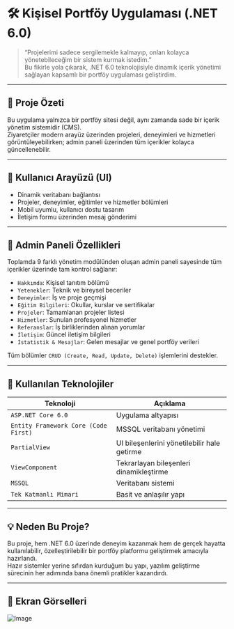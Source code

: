 # 🛠️ Kişisel Portföy Uygulaması (.NET 6.0)

> “Projelerimi sadece sergilemekle kalmayıp, onları kolayca yönetebileceğim bir sistem kurmak istedim.”  
Bu fikirle yola çıkarak, .NET 6.0 teknolojisiyle dinamik içerik yönetimi sağlayan kapsamlı bir portföy uygulaması geliştirdim.

---

## 📌 Proje Özeti

Bu uygulama yalnızca bir portföy sitesi değil, aynı zamanda sade bir içerik yönetim sistemidir (CMS).  
Ziyaretçiler modern arayüz üzerinden projeleri, deneyimleri ve hizmetleri görüntüleyebilirken; admin paneli üzerinden tüm içerikler kolayca güncellenebilir.

---

## 🎨 Kullanıcı Arayüzü (UI)

- Dinamik veritabanı bağlantısı
- Projeler, deneyimler, eğitimler ve hizmetler bölümleri
- Mobil uyumlu, kullanıcı dostu tasarım
- İletişim formu üzerinden mesaj gönderimi

---

## 🔐 Admin Paneli Özellikleri

Toplamda 9 farklı yönetim modülünden oluşan admin paneli sayesinde tüm içerikler üzerinde tam kontrol sağlanır:

- `Hakkımda`: Kişisel tanıtım bölümü
- `Yetenekler`: Teknik ve bireysel beceriler
- `Deneyimler`: İş ve proje geçmişi
- `Eğitim Bilgileri`: Okullar, kurslar ve sertifikalar
- `Projeler`: Tamamlanan projeler listesi
- `Hizmetler`: Sunulan profesyonel hizmetler
- `Referanslar`: İş birliklerinden alınan yorumlar
- `İletişim`: Güncel iletişim bilgileri
- `İstatistik & Mesajlar`: Gelen mesajlar ve genel portföy verileri

Tüm bölümler `CRUD (Create, Read, Update, Delete)` işlemlerini destekler.

---

## 🧰 Kullanılan Teknolojiler

| Teknoloji | Açıklama |
|----------|----------|
| `ASP.NET Core 6.0` | Uygulama altyapısı |
| `Entity Framework Core (Code First)` | MSSQL veritabanı yönetimi |
| `PartialView` | UI bileşenlerini yönetilebilir hale getirme |
| `ViewComponent` | Tekrarlayan bileşenleri dinamikleştirme |
| `MSSQL` | Veritabanı sistemi |
| `Tek Katmanlı Mimari` | Basit ve anlaşılır yapı |

---

## 💡 Neden Bu Proje?

Bu proje, hem .NET 6.0 üzerinde deneyim kazanmak hem de gerçek hayatta kullanılabilir, özelleştirilebilir bir portföy platformu geliştirmek amacıyla hazırlandı.  
Hazır sistemler yerine sıfırdan kurduğum bu yapı, yazılım geliştirme sürecinin her adımında bana önemli pratikler kazandırdı.

---

## 📸 Ekran Görselleri

![Image](https://github.com/user-attachments/assets/32bf7ce8-bb2d-4795-824a-f66b42cfd810)




